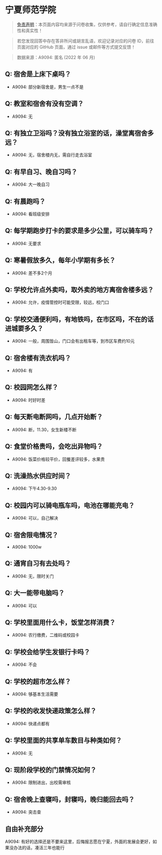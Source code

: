 # 宁夏师范学院

> [免责声明](https://colleges.chat/#_3)：本页面内容均来源于问卷收集，仅供参考，请自行确定信息准确性和真实性！

> 若您发现回答中存在答非所问或胡言乱语，欢迎记录对应的问卷 ID，前往页面对应的 GitHub 页面，通过 issue 或邮件等方式提交反馈！

> 数据来源：A9094: 匿名 (2022 年 06 月)

## Q: 宿舍是上床下桌吗？

- A9094: 部分新宿舍是，男生一点不是

## Q: 教室和宿舍有没有空调？

- A9094: 无

## Q: 有独立卫浴吗？没有独立浴室的话，澡堂离宿舍多远？

- A9094: 无，宿舍楼内无，需自行走去浴室

## Q: 有早自习、晚自习吗？

- A9094: 大一晚自习

## Q: 有晨跑吗？

- A9094: 看班级安排

## Q: 每学期跑步打卡的要求是多少公里，可以骑车吗？

- A9094: 无要求

## Q: 寒暑假放多久，每年小学期有多长？

- A9094: 差不多2个月

## Q: 学校允许点外卖吗，取外卖的地方离宿舍楼多远？

- A9094: 允许，疫情管控时可能受限，较远，校门口

## Q: 学校交通便利吗，有地铁吗，在市区吗，不在的话进城要多久？

- A9094: 一般，周围皆山，门口会有出租车等，到市区车费约10元

## Q: 宿舍楼有洗衣机吗？

- A9094: 有

## Q: 校园网怎么样？

- A9094: 时好时差

## Q: 每天断电断网吗，几点开始断？

- A9094: 断，11.30，女生新楼不断

## Q: 食堂价格贵吗，会吃出异物吗？

- A9094: 饭菜价格较平价，回餐差评较多，水果贵

## Q: 洗澡热水供应时间？

- A9094: 下午4.30-9.30

## Q: 校园内可以骑电瓶车吗，电池在哪能充电？

- A9094: 可以，自己解决

## Q: 宿舍限电情况？

- A9094: 1000w

## Q: 通宵自习有去处吗？

- A9094: 无，限时关门

## Q: 大一能带电脑吗？

- A9094: 可以

## Q: 学校里面用什么卡，饭堂怎样消费？

- A9094: 农行缴费，二维码或校园卡

## Q: 学校会给学生发银行卡吗？

- A9094: 不会

## Q: 学校的超市怎么样？

- A9094: 够基本生活需要

## Q: 学校的收发快递政策怎么样？

- A9094: 快递点都有

## Q: 学校里面的共享单车数目与种类如何？

- A9094: 无

## Q: 现阶段学校的门禁情况如何？

- A9094: 限制进出，出校需审核

## Q: 宿舍晚上查寝吗，封寝吗，晚归能回去吗？

- A9094: 突击查

## 自由补充部分

A9094: 有好的选择还是不要来这里，后悔报志愿在宁夏，外面的发展会更好，如果没办法的话，凑活三年也能行